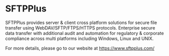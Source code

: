 # SFTPPlus

SFTPPlus provides server & client cross platform solutions for secure file transfer using WebDAV/SFTP/FTPS/HTTPS protocols. Enterprise secure data transfer with additional audit and automation for regulatory & corporate compliance across multi platforms including Windows, Linux and UNIX.

For more details, please go to our website at https://www.sftpplus.com/
